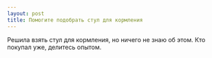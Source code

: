 ```yaml
---
layout: post 
title: Помогите подобрать стул для кормления 
--- 
```

Решила взять стул для кормления, но ничего не знаю об этом. Кто покупал уже, делитесь опытом.